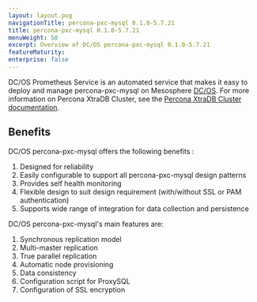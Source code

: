 ```yaml
---
layout: layout.pug
navigationTitle: percona-pxc-mysql 0.1.0-5.7.21
title: percona-pxc-mysql 0.1.0-5.7.21
menuWeight: 50
excerpt: Overview of DC/OS percona-pxc-mysql 0.1.0-5.7.21
featureMaturity:
enterprise: false
---
```


DC/OS Prometheus Service is an automated service that makes it easy to deploy and manage percona-pxc-mysql on Mesosphere [DC/OS](https://mesosphere.com/product/). For more information on Percona XtraDB Cluster, see the [Percona XtraDB Cluster documentation](https://www.percona.com/software/mysql-database/percona-xtradb-cluster/).

## Benefits
DC/OS percona-pxc-mysql offers the following benefits :
1. Designed for reliability
2. Easily configurable to support all percona-pxc-mysql design patterns
3. Provides self health monitoring
4. Flexible design to suit design requirement (with/without SSL or PAM authentication)
5. Supports wide range of integration for data collection and persistence

DC/OS percona-pxc-mysql's main features are:
1. Synchronous replication model
2. Multi-master replication
3. True parallel replication
4. Automatic node provisioning
5. Data consistency
6. Configuration script for ProxySQL
7. Configuration of SSL encryption
